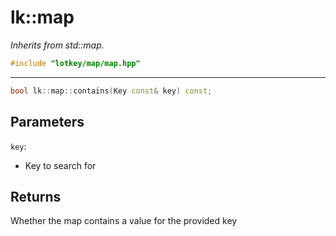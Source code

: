 # lk::map
*Inherits from std::map.*
```cpp
#include "lotkey/map/map.hpp"
```

---
```cpp
bool lk::map::contains(Key const& key) const;
```

## Parameters
`key`:
- Key to search for

## Returns
Whether the map contains a value for the provided key